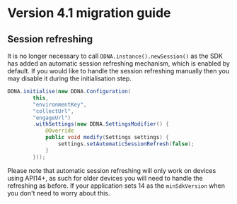 # Version 4.1 migration guide
## Session refreshing
It is no longer necessary to call `DDNA.instance().newSession()` as the SDK has added an automatic session refreshing mechanism, which is enabled by default. If you would like to handle the session refreshing manually then you may disable it during the initialisation step.
```java
DDNA.initialise(new DDNA.Configuration(
        this,
        "environmentKey",
        "collectUrl",
        "engageUrl")
        .withSettings(new DDNA.SettingsModifier() {
            @Override
            public void modify(Settings settings) {
                settings.setAutomaticSessionRefresh(false);
            }
        }));
```

Please note that automatic session refreshing will only work on devices using API14+, as such for older devices you will need to handle the refreshing as before. If your application sets 14 as the `minSdkVersion` when you don't need to worry about this.
